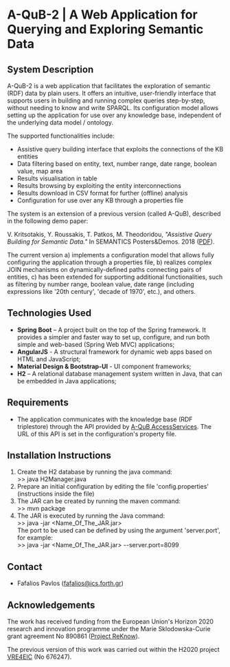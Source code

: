 # A-QuB-2 | A Web Application for Querying and Exploring Semantic Data

## System Description ##

A-QuB-2 is a web application that facilitates the exploration of semantic (RDF) data by plain users. It offers an intuitive, user-friendly interface that supports users in building and running complex queries step-by-step, without needing to know and write SPARQL. Its configuration model allows setting up the application for use over any knowledge base, independent of the underlying data model / ontology. 

The supported functionalities include:
* Assistive query building interface that exploits the connections of the KB entities
* Data filtering based on entity, text, number range, date range, boolean value, map area 
* Results visualisation in table
* Results browsing by exploiting the entity interconnections
* Results download in CSV format for further (offline) analysis
* Configuration for use over any KB through a properties file

The system is an extension of a previous version (called A-QuB), described in the following demo paper:

V. Kritsotakis, Y. Roussakis, T. Patkos, M. Theodoridou, *"Assistive Query Building for Semantic Data."* In SEMANTICS Posters&Demos. 2018 ([PDF](https://ceur-ws.org/Vol-2198/paper_107.pdf)).

The current version a) implements a configuration model that allows fully configuring the application through a properties file, b) realizes complex JOIN mechanisms on dynamically-defined paths connecting pairs of entities, c) has been extended for supporting additional functionalities, such as filtering  by number range, boolean value, date range (including expressions like '20th century', 'decade of 1970', etc.), and others.

## Technologies Used

- **Spring Boot** – A project built on the top of the Spring framework. It provides a simpler and faster way to set up, configure, and run both simple and web-based (Spring Web MVC) applications;
- **AngularJS** - A structural framework for dynamic web apps based on HTML and JavaScript;
- **Material Design & Bootstrap-UI** - UI component frameworks;
- **H2** – A relational database management system written in Java, that can be embedded in Java applications;


## Requirements ##

- The application communicates with the knowledge base (RDF triplestore) through the API provided by [A-QuB AccessServices](https://github.com/isl/A-QuB-2-AccessServices). The URL of this API is set in the configuration's property file. 


## Installation Instructions ##

1. Create the H2 database by running the java command: <br/>>> java H2Manager.java
2. Prepare an initial configuration by editing the file 'config.properties' (instructions inside the file)
3. The JAR can be created by running the maven command: <br/>>> mvn package
4. The JAR is executed by running the Java command: <br/>>> java -jar <Name_Of_The_JAR.jar><br/> 
   The port to be used can be defined by using the argument 'server.port', for example: <br/>>> java -jar <Name_Of_The_JAR.jar> --server.port=8099


## Contact ##

- Fafalios Pavlos (<fafalios@ics.forth.gr>)


## Acknowledgements ##

The work has received funding from the European Union's Horizon 2020 research and innovation programme under the Marie Sklodowska-Curie grant agreement No 890861 ([Project ReKnow](https://reknow.ics.forth.gr/)).

The previous version of this work was carried out within the H2020 project [VRE4EIC](https://cordis.europa.eu/project/id/676247) (No 676247). 
